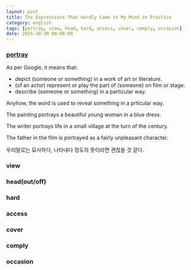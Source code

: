 ```yaml
---
layout: post
title: The Expressions That Hardly Came to My Mind in Practice
category: english
tags: [portray, view, head, hard, access, cover, comply, occasion]
date: 2015-10-30 00:00:00
---
```


### [portray][1]
As per Google, it means that:
 * depict (someone or something) in a work of art or literature.
 * (of an actor) represent or play the part of (someone) on film or stage.
 * describe (someone or something) in a particular way.

Anyhow, the word is used to reveal something in a prticular way.

<div class="sample-sentence">
	<p>The ​painting portrays a ​beautiful ​young woman in a ​blue ​dress.</p>
	<p>The ​writer portrays ​life in a ​small ​village at the ​turn of the ​century.</p>
	<p>The ​father in the ​film is portrayed as a ​fairly ​unpleasant ​character.</p>
</div>

우리말로는 묘사하다, 나타내다 정도의 뜻이라면 괜찮을 것 같다.


### view

### head(out/off)

### hard

### access

### cover

### comply

### occasion

[1]: https://www.google.co.kr/search?sourceid=chrome-psyapi2&ion=1&espv=2&ie=UTF-8&q=portray&oq=portray&aqs=chrome..69i57j0l5.2784j0j4


